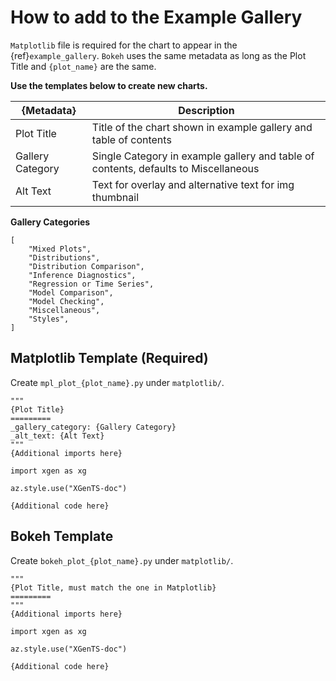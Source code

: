 # How to add to the Example Gallery

`Matplotlib` file is required for the chart to appear in the {ref}`example_gallery`. `Bokeh` uses the same metadata as long as the Plot Title and `{plot_name}` are the same.

**Use the templates below to create new charts.**

| {Metadata} | Description |
| --- | --- |
| Plot Title | Title of the chart shown in example gallery and table of contents |
| Gallery Category | Single Category in example gallery and table of contents, defaults to Miscellaneous|
| Alt Text | Text for overlay and alternative text for img thumbnail |

**Gallery Categories**
```
[
    "Mixed Plots",
    "Distributions",
    "Distribution Comparison",
    "Inference Diagnostics",
    "Regression or Time Series",
    "Model Comparison",
    "Model Checking",
    "Miscellaneous",
    "Styles",
]
```

## Matplotlib Template (Required)

Create `mpl_plot_{plot_name}.py` under `matplotlib/`.

```
"""
{Plot Title}
=========
_gallery_category: {Gallery Category}
_alt_text: {Alt Text}
"""
{Additional imports here}

import xgen as xg

az.style.use("XGenTS-doc")

{Additional code here}
```

## Bokeh Template

Create `bokeh_plot_{plot_name}.py` under `matplotlib/`.

```
"""
{Plot Title, must match the one in Matplotlib}
=========
"""
{Additional imports here}

import xgen as xg

az.style.use("XGenTS-doc")

{Additional code here}
```